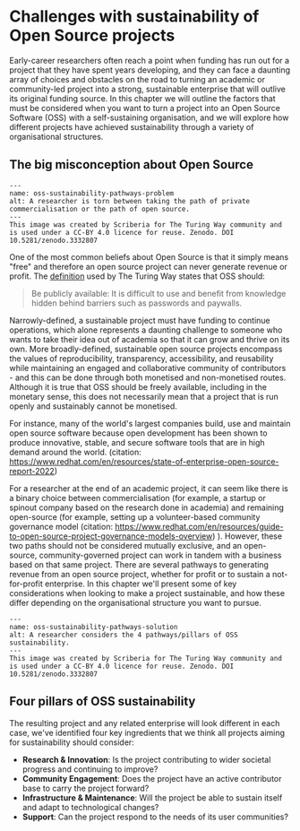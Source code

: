 

# Challenges with sustainability of Open Source projects

Early-career researchers often reach a point when funding has run out for a project that they have spent years developing, and they can face a daunting array of choices and obstacles on the road to turning an academic or community-led project into a strong, sustainable enterprise that will outlive its original funding source. 
In this chapter we will outline the factors that must be considered when you want to turn a project into an Open Source Software (OSS) with a self-sustaining organisation, and we will explore how different projects have achieved sustainability through a variety of organisational structures.

## The big misconception about Open Source

```{figure} figures/oss-sustainability-pathways-problem.jpg
---
name: oss-sustainability-pathways-problem
alt: A researcher is torn between taking the path of private commercialisation or the path of open source.
---
This image was created by Scriberia for The Turing Way community and is used under a CC-BY 4.0 licence for reuse. Zenodo. DOI 10.5281/zenodo.3332807
```

One of the most common beliefs about Open Source is that it simply means "free" and therefore an open source project can never generate revenue or profit.
The [definition](https://the-turing-way.netlify.app/reproducible-research/open.html) used by The Turing Way states that OSS should:
>Be publicly available: It is difficult to use and benefit from knowledge hidden behind barriers such as passwords and paywalls.
>

Narrowly-defined, a sustainable project must have funding to continue operations, which alone represents a daunting challenge to someone who wants to take their idea out of academia so that it can grow and thrive on its own. 
More broadly-defined, sustainable open source projects encompass the values of reproducibility, transparency, accessibility, and reusability while maintaining an engaged and collaborative community of contributors - and this can be done through both monetised and non-monetised routes.
Although it is true that OSS should be freely available, including in the monetary sense, this does not necessarily mean that a project that is run openly and sustainably cannot be monetised. 

For instance, many of the world's largest companies build, use and maintain open source software because open development has been shown to produce innovative, stable, and secure software tools that are in high demand around the world. (citation: https://www.redhat.com/en/resources/state-of-enterprise-open-source-report-2022)

For a researcher at the end of an academic project, it can seem like there is a binary choice between commercialisation (for example, a startup or spinout company based on the research done in academia) and remaining open-source (for example, setting up a volunteer-based community governance model (citation: https://www.redhat.com/en/resources/guide-to-open-source-project-governance-models-overview) ). 
However, these two paths should not be considered mutually exclusive, and an open-source, community-governed project can work in tandem with a business based on that same project. 
There are several pathways to generating revenue from an open source project, whether for profit or to sustain a not-for-profit enterprise. 
In this chapter we'll present some of key considerations when looking to make a project sustainable, and how these differ depending on the organisational structure you want to pursue.

```{figure} figures/oss-sustainability-pathways-solution.jpg
---
name: oss-sustainability-pathways-solution
alt: A researcher considers the 4 pathways/pillars of OSS sustainability.
---
This image was created by Scriberia for The Turing Way community and is used under a CC-BY 4.0 licence for reuse. Zenodo. DOI 10.5281/zenodo.3332807
```

## Four pillars of OSS sustainability
The resulting project and any related enterprise will look different in each case, we've identified four key ingredients that we think all projects aiming for sustainability should consider:

- **Research & Innovation**: Is the project contributing to wider societal progress and continuing to improve?
- **Community Engagement**: Does the project have an active contributor base to carry the project forward?
- **Infrastructure & Maintenance**: Will the project be able to sustain itself and adapt to technological changes?
- **Support**: Can the project respond to the needs of its user communities?
